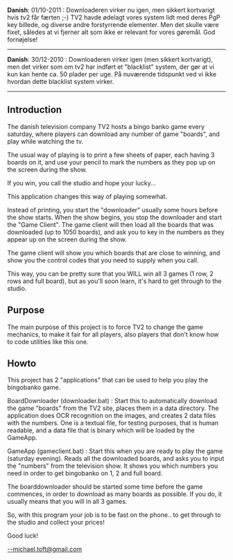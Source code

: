 **Danish**: 01/10-2011 : Downloaderen virker nu igen, men sikkert kortvarigt hvis tv2 får færten ;-) TV2 havde ødelagt vores system lidt med deres PgP key billede, og diverse andre forstyrrende elementer. Men det skulle være fixet, således at vi fjerner alt som ikke er relevant for vores gøremål. God fornøjelse!


---


**Danish**: 30/12-2010 : Downloaderen virker igen (men sikkert kortvarigt), men det virker som om tv2 har indført et "blacklist" system, der gør at vi kun kan hente ca. 50 plader per uge. På nuværende tidspunkt ved vi ikke hvordan dette blacklist system virker.


---


## Introduction ##
The danish television company TV2 hosts a bingo banko game every saturday, where players can download any number of game "boards", and play while watching the tv.

The usual way of playing is to print a few sheets of paper, each having 3 boards on it, and use your pencil to mark the numbers as they pop up on the screen during the show.

If you win, you call the studio and hope your lucky...

This application changes this way of playing somewhat.

Instead of printing, you start the "downloader" usually some hours before the show starts. When the show begins, you stop the downloader and start the "Game Client". The game client will then load all the boards that was downloaded (up to 1050 boards), and ask you to key in the numbers as they appear up on the screen during the show.

The game client will show you which boards that are close to winning, and show you the control codes that you need to supply when you call.

This way, you can be pretty sure that you WILL win all 3 games (1 row, 2 rows and full board), but as you'll soon learn, it's hard to get through to the studio.

## Purpose ##
The main purpose of this project is to force TV2 to change the game mechanics, to make it fair for all players, also players that don't know how to code utilities like this one.

## Howto ##
This project has 2 "applications" that can be used to help you play the bingobanko game.

BoardDownloader (downloader.bat) : Start this to automatically download the game "boards" from the TV2 site, places them in a data directory. The application does OCR recognition on the images, and creates 2 data files with the numbers. One is a textual file, for testing purposes, that is human readable, and a data file that is binary which will be loaded by the GameApp.

GameApp (gameclient.bat) : Start this when you are ready to play the game (saturday evening). Reads all the downloaded boards, and asks you to input the "numbers" from the television show. It shows you which numbers you need in order to get bingobanko on 1, 2 and full board.

The boarddownloader should be started some time before the game commences, in order to download as many boards as possible. If you do, it usually means that you will in all 3 games.

So, with this program your job is to be fast on the phone.. to get through to the studio and collect your prices!

Good luck!

--michael.toft@gmail.com